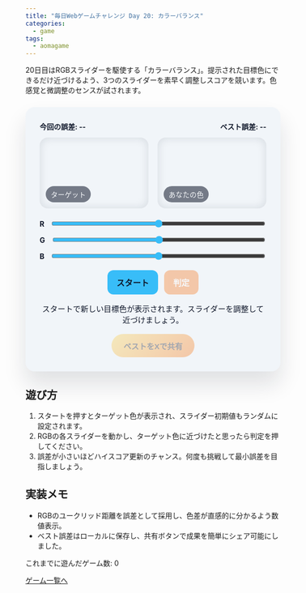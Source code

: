 ```yaml
---
title: "毎日Webゲームチャレンジ Day 20: カラーバランス"
categories:
  - game
tags:
  - aomagame
---
```


20日目はRGBスライダーを駆使する「カラーバランス」。提示された目標色にできるだけ近づけるよう、3つのスライダーを素早く調整しスコアを競います。色感覚と微調整のセンスが試されます。

<style>
#color-balance-game {
  max-width: 520px;
  margin: 24px auto;
  padding: 28px;
  border-radius: 18px;
  background: #f1f5f9;
  color: #0f172a;
  box-shadow: 0 26px 44px rgba(15, 23, 42, 0.12);
  text-align: center;
  font-family: "Inter", "Hiragino Kaku Gothic ProN", sans-serif;
}
#color-balance-game .swatches {
  display: grid;
  grid-template-columns: repeat(2, 1fr);
  gap: 18px;
  margin-bottom: 20px;
}
#color-balance-game .swatch {
  border-radius: 16px;
  height: 140px;
  box-shadow: inset 0 0 18px rgba(15, 23, 42, 0.12);
  position: relative;
}
#color-balance-game .swatch span {
  position: absolute;
  bottom: 12px;
  left: 12px;
  background: rgba(15, 23, 42, 0.55);
  color: #f8fafc;
  padding: 6px 10px;
  border-radius: 999px;
  font-size: 0.85rem;
  letter-spacing: 0.02em;
}
#color-balance-game .slider-group {
  display: flex;
  flex-direction: column;
  gap: 12px;
}
#color-balance-game label {
  display: flex;
  align-items: center;
  gap: 12px;
  font-weight: 700;
}
#color-balance-game input[type="range"] {
  flex: 1;
  accent-color: #38bdf8;
}
#color-balance-game .controls {
  margin-top: 18px;
  display: flex;
  gap: 12px;
  justify-content: center;
}
#color-balance-game button {
  border: none;
  border-radius: 12px;
  padding: 12px 18px;
  font-size: 1rem;
  font-weight: 700;
  cursor: pointer;
  transition: transform 0.12s ease, box-shadow 0.12s ease, opacity 0.12s ease;
}
#color-balance-game .start {
  background: #38bdf8;
  color: #0f172a;
}
#color-balance-game .submit {
  background: #f97316;
  color: #fff;
}
#color-balance-game button:disabled {
  opacity: 0.35;
  cursor: not-allowed;
  box-shadow: none;
}
#color-balance-game .hud {
  display: flex;
  justify-content: space-between;
  gap: 12px;
  flex-wrap: wrap;
  font-weight: 700;
  margin-bottom: 12px;
}
#color-balance-game .log {
  margin-top: 16px;
  font-size: 0.95rem;
}
#color-balance-game .actions {
  margin-top: 18px;
  display: flex;
  justify-content: center;
}
#color-balance-game .share-button {
  border: none;
  border-radius: 9999px;
  padding: 12px 24px;
  font-size: 0.95rem;
  font-weight: 700;
  background: linear-gradient(135deg, #fcd34d, #f97316);
  color: #0f172a;
  cursor: pointer;
  box-shadow: 0 18px 36px rgba(249, 115, 22, 0.35);
  transition: transform 0.12s ease, box-shadow 0.12s ease, opacity 0.12s ease;
}
#color-balance-game .share-button:hover:not(:disabled) {
  transform: translateY(-1px);
  box-shadow: 0 22px 40px rgba(249, 115, 22, 0.45);
}
#color-balance-game .share-button:disabled {
  opacity: 0.35;
  cursor: not-allowed;
  box-shadow: none;
}
</style>

<div id="color-balance-game">
  <div class="hud">
    <span class="score">今回の誤差: --</span>
    <span class="best">ベスト誤差: --</span>
  </div>
  <div class="swatches">
    <div class="swatch target"><span>ターゲット</span></div>
    <div class="swatch current"><span>あなたの色</span></div>
  </div>
  <div class="slider-group">
    <label>R<input type="range" min="0" max="255" value="128" data-channel="r"></label>
    <label>G<input type="range" min="0" max="255" value="128" data-channel="g"></label>
    <label>B<input type="range" min="0" max="255" value="128" data-channel="b"></label>
  </div>
  <div class="controls">
    <button type="button" class="start">スタート</button>
    <button type="button" class="submit" disabled>判定</button>
  </div>
  <p class="log">スタートで新しい目標色が表示されます。スライダーを調整して近づけましょう。</p>
  <div class="actions">
    <button type="button" class="share-button" disabled>ベストをXで共有</button>
  </div>
</div>

<script>
(() => {
  const root = document.getElementById('color-balance-game');
  if (!root) {
    return;
  }

  const targetSwatch = root.querySelector('.swatch.target');
  const currentSwatch = root.querySelector('.swatch.current');
  const sliders = Array.from(root.querySelectorAll('input[type="range"]'));
  const startButton = root.querySelector('.start');
  const submitButton = root.querySelector('.submit');
  const scoreEl = root.querySelector('.score');
  const bestEl = root.querySelector('.best');
  const logEl = root.querySelector('.log');
  const shareButton = root.querySelector('.share-button');
  const getPlayCountEl = () => document.querySelector('[data-aomagame-play-count]');

  const storageKey = 'aomagame:best:color-balance';
  const playedKey = 'aomagame:played:color-balance';

  let targetColor = { r: 128, g: 128, b: 128 };
  let bestDiff = null;
  let storageAvailable = false;

  const updatePlayCount = () => {
    const counterEl = getPlayCountEl();
    if (!counterEl) {
      return;
    }
    try {
      let total = 0;
      for (let i = 0; i < localStorage.length; i += 1) {
        const key = localStorage.key(i);
        if (typeof key !== 'string' || !key.startsWith('aomagame:played:')) {
          continue;
        }
        const value = Number.parseInt(localStorage.getItem(key) ?? '0', 10);
        if (!Number.isNaN(value) && value > 0) {
          total += 1;
        }
      }
      counterEl.textContent = total;
    } catch (error) {
      counterEl.textContent = '0';
    }
  };

  const markPlayed = () => {
    if (!storageAvailable) {
      return;
    }
    try {
      const current = Number.parseInt(localStorage.getItem(playedKey) ?? '0', 10);
      const next = Number.isNaN(current) ? 1 : current + 1;
      localStorage.setItem(playedKey, String(next));
    } catch (error) {
      return;
    }
    updatePlayCount();
  };

  const detectStorage = () => {
    try {
      const testKey = `${storageKey}-test`;
      localStorage.setItem(testKey, '1');
      localStorage.removeItem(testKey);
      storageAvailable = true;
    } catch (error) {
      storageAvailable = false;
    }
  };

  const loadBest = () => {
    if (!storageAvailable) {
      return;
    }
    const stored = localStorage.getItem(storageKey);
    if (stored) {
      const value = Number.parseFloat(stored);
      if (!Number.isNaN(value) && value >= 0) {
        bestDiff = value;
        shareButton.disabled = false;
      }
    }
    updateHud('--');
  };

  const saveBest = () => {
    if (!storageAvailable || bestDiff === null) {
      return;
    }
    localStorage.setItem(storageKey, String(bestDiff));
  };

  const rgbToCss = ({ r, g, b }) => `rgb(${Math.round(r)}, ${Math.round(g)}, ${Math.round(b)})`;

  const updateHud = (currentDiff) => {
    scoreEl.textContent = `今回の誤差: ${currentDiff}`;
    bestEl.textContent = `ベスト誤差: ${bestDiff === null ? '--' : bestDiff.toFixed(1)}°`;
    shareButton.disabled = bestDiff === null;
  };

  const randomColor = () => ({
    r: Math.floor(Math.random() * 256),
    g: Math.floor(Math.random() * 256),
    b: Math.floor(Math.random() * 256),
  });

  const getCurrentColor = () => {
    const values = sliders.reduce((obj, slider) => {
      obj[slider.dataset.channel] = Number(slider.value);
      return obj;
    }, {});
    currentSwatch.style.background = rgbToCss(values);
    return values;
  };

  const colorDiff = (a, b) => {
    const dr = a.r - b.r;
    const dg = a.g - b.g;
    const db = a.b - b.b;
    return Math.sqrt(dr * dr + dg * dg + db * db);
  };

  sliders.forEach((slider) => {
    slider.addEventListener('input', () => {
      getCurrentColor();
    });
  });

  const startGame = () => {
    markPlayed();
    targetColor = randomColor();
    targetSwatch.style.background = rgbToCss(targetColor);
    sliders.forEach((slider) => {
      slider.value = String(Math.floor(Math.random() * 256));
    });
    getCurrentColor();
    logEl.textContent = '調整して判定ボタンを押してください。';
    startButton.disabled = true;
    submitButton.disabled = false;
    updateHud('--');
  };

  submitButton.addEventListener('click', () => {
    if (submitButton.disabled) {
      return;
    }
    const current = getCurrentColor();
    const diff = colorDiff(current, targetColor);
    logEl.textContent = `誤差は${diff.toFixed(1)}でした。`; 
    if (bestDiff === null || diff < bestDiff) {
      bestDiff = diff;
      saveBest();
      shareButton.disabled = false;
      logEl.textContent += ' ベスト更新です！';
    }
    updateHud(diff.toFixed(1));
    startButton.disabled = false;
    startButton.textContent = 'もう一度';
    submitButton.disabled = true;
  });

  startButton.addEventListener('click', () => {
    startGame();
  });

  if (shareButton) {
    shareButton.addEventListener('click', (event) => {
      event.preventDefault();
      if (bestDiff === null) {
        return;
      }
      const text = `カラーバランスで誤差 ${bestDiff.toFixed(1)} を記録！ #aomagame`;
      const shareUrl = new URL('https://twitter.com/intent/tweet');
      shareUrl.searchParams.set('text', text);
      shareUrl.searchParams.set('url', window.location.href);
      window.open(shareUrl.toString(), '_blank', 'noopener');
    });
  }

  detectStorage();
  loadBest();
  if (document.readyState === 'loading') {
    document.addEventListener('DOMContentLoaded', updatePlayCount, { once: true });
  } else {
    updatePlayCount();
  }
  getCurrentColor();
})();
</script>

## 遊び方
1. スタートを押すとターゲット色が表示され、スライダー初期値もランダムに設定されます。
2. RGBの各スライダーを動かし、ターゲット色に近づけたと思ったら判定を押してください。
3. 誤差が小さいほどハイスコア更新のチャンス。何度も挑戦して最小誤差を目指しましょう。

## 実装メモ
- RGBのユークリッド距離を誤差として採用し、色差が直感的に分かるよう数値表示。
- ベスト誤差はローカルに保存し、共有ボタンで成果を簡単にシェア可能にしました。

<p class="game-progress">これまでに遊んだゲーム数: <span data-aomagame-play-count>0</span></p>
<p class="game-link"><a href="{{ "/tags/#aomagame" | relative_url }}">ゲーム一覧へ</a></p>
